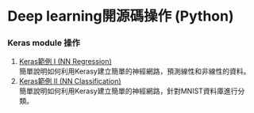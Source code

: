 # Deep learning開源碼操作 (Python) 

### Keras module 操作
1. [Keras範例 I (NN Regression)](https://github.com/TommyHuang821/Note/blob/master/Keras/Keras%E7%AF%84%E4%BE%8B%20I.md)</br>
簡單說明如何利用Kerasy建立簡單的神經網路，預測線性和非線性的資料。</br>
2. [Keras範例 II (NN Classification)](https://github.com/TommyHuang821/Note/blob/master/Keras/Keras%E7%AF%84%E4%BE%8B%20II%20(%E5%88%86%E9%A1%9E).md)</br>
簡單說明如何利用Kerasy建立簡單的神經網路，針對MNIST資料庫進行分類。</br>



